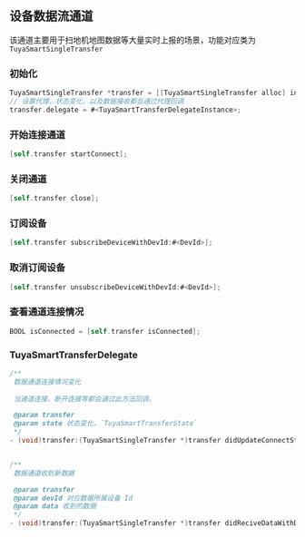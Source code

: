 ## 设备数据流通道

该通道主要用于扫地机地图数据等大量实时上报的场景，功能对应类为 `TuyaSmartSingleTransfer`



### 初始化

```objective-c
TuyaSmartSingleTransfer *transfer = [[TuyaSmartSingleTransfer alloc] init];
// 设置代理，状态变化、以及数据接收都会通过代理回调
transfer.delegate = #<TuyaSmartTransferDelegateInstance>;
```



### 开始连接通道

```objective-c
[self.transfer startConnect];
```



### 关闭通道

```objective-c
[self.transfer close];
```



### 订阅设备

```objective-c
[self.transfer subscribeDeviceWithDevId:#<DevId>];
```



###  取消订阅设备

```objective-c
[self.transfer unsubscribeDeviceWithDevId:#<DevId>];
```



### 查看通道连接情况

```objective-c
BOOL isConnected = [self.transfer isConnected];
```



### TuyaSmartTransferDelegate 

```objective-c
/**
 数据通道连接情况变化
 
 当通道连接、断开连接等都会通过此方法回调，

 @param transfer
 @param state 状态变化，`TuyaSmartTransferState`
 */
- (void)transfer:(TuyaSmartSingleTransfer *)transfer didUpdateConnectState:(TuyaSmartTransferState)state;


/**
 数据通道收到新数据

 @param transfer
 @param devId 对应数据所属设备 Id
 @param data 收到的数据
 */
- (void)transfer:(TuyaSmartSingleTransfer *)transfer didReciveDataWithDevId:(NSString *)devId data:(NSData *)data;
```

